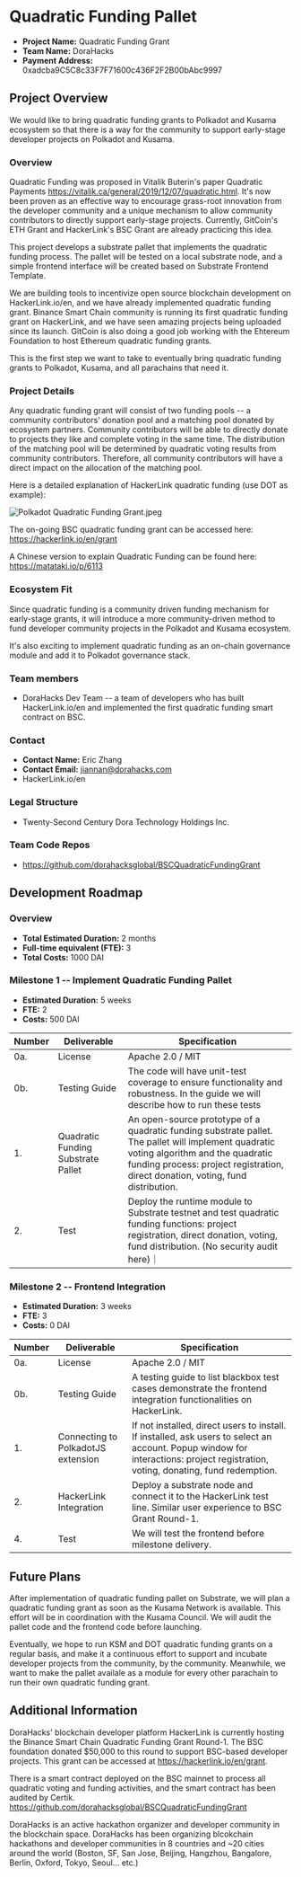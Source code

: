 
# Quadratic Funding Pallet

* **Project Name:** Quadratic Funding Grant
* **Team Name:** DoraHacks
* **Payment Address:** 0xadcba9C5C8c33F7F71600c436F2F2B00bAbc9997

## Project Overview
We would like to bring quadratic funding grants to Polkadot and Kusama ecosystem so that there is a way for the community to support early-stage developer projects on Polkadot and Kusama.

### Overview

Quadratic Funding was proposed in Vitalik Buterin's paper Quadratic Payments https://vitalik.ca/general/2019/12/07/quadratic.html. It's now been proven as an effective way to encourage grass-root innovation from the developer community and a unique mechanism to allow community contributors to directly support early-stage projects. Currently, GitCoin's ETH Grant and HackerLink's BSC Grant are already practicing this idea.

This project develops a substrate pallet that implements the quadratic funding process. The pallet will be tested on a local substrate node, and a simple frontend interface will be created based on Substrate Frontend Template.

We are building tools to incentivize open source blockchain development on HackerLink.io/en, and we have already implemented quadratic funding grant. Binance Smart Chain community is running its first quadratic funding grant on HackerLink, and we have seen amazing projects being uploaded since its launch. GitCoin is also doing a good job working with the Ehtereum Foundation to host Ethereum quadratic funding grants.

This is the first step we want to take to eventually bring quadratic funding grants to Polkadot, Kusama, and all parachains that need it.

### Project Details 
Any quadratic funding grant will consist of two funding pools -- a community contributors' donation pool and a matching pool donated by ecosystem partners. Community contributors will be able to directly donate to projects they like and complete voting in the same time. The distribution of the matching pool will be determined by quadratic voting results from community contributors. Therefore, all community contributors will have a direct impact on the allocation of the matching pool.

Here is a detailed explanation of HackerLink quadratic funding (use DOT as example):

![Polkadot Quadratic Funding Grant.jpeg](https://ssimg.frontenduse.top/article/2021/01/26/3e4af1509b0450e838d2bb6efbbfa026.jpeg)

The on-going BSC quadratic funding grant can be accessed here: https://hackerlink.io/en/grant

A Chinese version to explain Quadratic Funding can be found here: https://matataki.io/p/6113

### Ecosystem Fit 

Since quadratic funding is a community driven funding mechanism for early-stage grants, it will introduce a more community-driven method to fund developer community projects in the Polkadot and Kusama ecosystem.

It's also exciting to implement quadratic funding as an on-chain governance module and add it to Polkadot governance stack.


### Team members
* DoraHacks Dev Team -- a team of developers who has built HackerLink.io/en and implemented the first quadratic funding smart contract on BSC.


### Contact
* **Contact Name:** Eric Zhang
* **Contact Email:** jiannan@dorahacks.com
* HackerLink.io/en

### Legal Structure 
* Twenty-Second Century Dora Technology Holdings Inc.

### Team Code Repos
* https://github.com/dorahacksglobal/BSCQuadraticFundingGrant

## Development Roadmap

### Overview
* **Total Estimated Duration:** 2 months
* **Full-time equivalent (FTE):**  3
* **Total Costs:** 1000 DAI

### Milestone 1 -- Implement Quadratic Funding Pallet
* **Estimated Duration:** 5 weeks
* **FTE:**  2
* **Costs:**  500 DAI

| Number | Deliverable | Specification |
| ------------- | ------------- | ------------- |
| 0a. | License | Apache 2.0 / MIT |
| 0b. | Testing Guide | The code will have unit-test coverage to ensure functionality and robustness. In the guide we will describe how to run these tests | 
| 1. | Quadratic Funding Substrate Pallet | An open-source prototype of a quadratic funding substrate pallet. The pallet will implement quadratic voting algorithm and the quadratic funding process: project registration, direct donation, voting, fund distribution. |
| 2. | Test | Deploy the runtime module to Substrate testnet and test quadratic funding functions: project registration, direct donation, voting, fund distribution. (No security audit here)｜

### Milestone 2  -- Frontend Integration
* **Estimated Duration:** 3 weeks
* **FTE:**  3
* **Costs:** 0 DAI

| Number | Deliverable | Specification |
| ------------- | ------------- | ------------- |
| 0a. | License | Apache 2.0 / MIT |
| 0b. | Testing Guide | A testing guide to list blackbox test cases demonstrate the frontend integration functionalities on HackerLink. | 
| 1. | Connecting to PolkadotJS extension | If not installed, direct users to install. If installed, ask users to select an account. Popup window for interactions: project registration, voting, donating, fund redemption.  | 
| 2. | HackerLink Integration | Deploy a substrate node and connect it to the HackerLink test line. Similar user experience to BSC Grant Round-1. |
| 4. | Test | We will test the frontend before milestone delivery. |

## Future Plans

After implementation of quadratic funding pallet on Substrate, we will plan a quadratic funding grant as soon as the Kusama Network is available. This effort will be in coordination with the Kusama Council. We will audit the pallet code and the frontend code before launching.

Eventually, we hope to run KSM and DOT quadratic funding grants on a regular basis, and make it a continuous effort to support and incubate developer projects from the community, by the community. Meanwhile, we want to make the pallet availale as a module for every other parachain to run their own quadratic funding grant.


## Additional Information
DoraHacks' blockchain developer platform HackerLink is currently hosting the Binance Smart Chain Quadratic Funding Grant Round-1. The BSC foundation donated $50,000 to this round to support BSC-based developer projects. This grant can be accessed at https://hackerlink.io/en/grant.

There is a smart contract deployed on the BSC mainnet to process all quadratic voting and funding activities, and the smart contract has been audited by Certik. https://github.com/dorahacksglobal/BSCQuadraticFundingGrant

DoraHacks is an active hackathon organizer and developer community in the blockchain space. DoraHacks has been organizing blcokchain hackathons and developer communities in 8 countries and ~20 cities around the world (Boston, SF, San Jose, Beijing, Hangzhou, Bangalore, Berlin, Oxford, Tokyo, Seoul... etc.)
